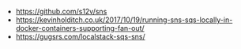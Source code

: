 - https://github.com/s12v/sns
- https://kevinholditch.co.uk/2017/10/19/running-sns-sqs-locally-in-docker-containers-supporting-fan-out/
- https://gugsrs.com/localstack-sqs-sns/
